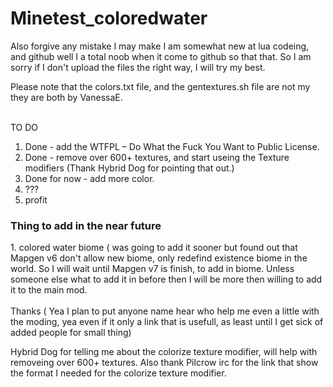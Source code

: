 # Minetest_coloredwater <br>

Also forgive any mistake I may make I am somewhat new at lua codeing, and github well I a total noob when it come to github so that that. So I am sorry if I don't upload the files the right way, I will try my best. <br>

Please note that the colors.txt file, and the gentextures.sh file are not my they are both by VanessaE.<br> <br>



TO DO <br>
1. Done - add the WTFPL – Do What the Fuck You Want to Public License. <br>
2. Done - remove over 600+ textures, and start useing the Texture modifiers (Thank Hybrid Dog for pointing that out.) <br>
3. Done for now - add more color. <br>
4. ??? <br>
5. profit 

<h3>Thing to add in the near future</h3>
1. colored water biome ( was going to add it sooner but found out that Mapgen v6 don't allow new biome, only redefind existence biome in the world. So I will wait until Mapgen v7 is finish, to add in biome. Unless someone else what to add it in before then I will be more then willing to add it to the main mod.


<br>
<br>
Thanks ( Yea I plan to put anyone name hear who help me even a little with the moding, yea even if it only a link that is usefull, as least until I get sick of added people for small thing)<br>

Hybrid Dog for telling me about the colorize texture modifier, will help with removeing over 600+ textures. Also thank Pilcrow irc for the link that show the format I needed for the colorize texture modifier.

